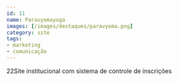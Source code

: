 ```yaml
---
id: 11
name: Paravyomayoga
images: [/images/destaques/paravyoma.png]
category: site
tags:
- marketing
- comunicação
---
```

22Site institucional com sistema de controle de inscrições
